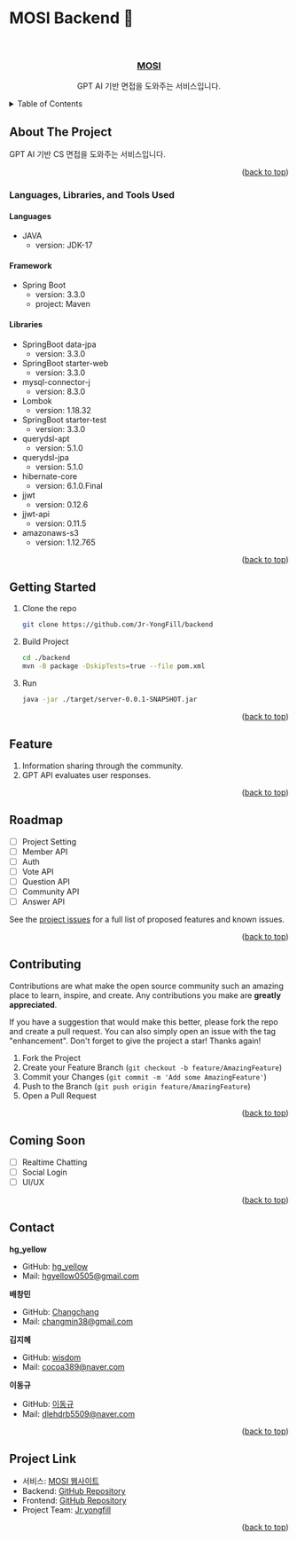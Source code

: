 # MOSI Backend :yellow_heart:

<!-- PROJECT LOGO -->
<br />
<div align="center">

<h3 align="center"><a href="http://www.mosi.digital/">MOSI</a></h3>

  <p align="center">  
    GPT AI 기반 면접을 도와주는 서비스입니다.
    <br />
</div>

<!-- TABLE OF CONTENTS -->
<details>
  <summary>Table of Contents</summary>
  <ol>
    <li><a href="#about-the-project">About The Project</a></li>
    <li><a href="#languages-libraries-and-tools-used">Languages, Libraries, and Tools Used</a></li>
    <li><a href="#getting-started">Getting Started</a></li>
    <li><a href="#feature">Feature</a></li>
    <li><a href="#roadmap">Roadmap</a></li>
    <li><a href="#contributing">Contributing</a></li>
    <li><a href="#contact">Contact</a></li>
    <li><a href="#coming-soon">Coming Soon</a></li>
    <li><a href="#project-link">Project Link</a></li>
  </ol>
</details>

<!-- ABOUT THE PROJECT -->
## About The Project
GPT AI 기반 CS 면접을 도와주는 서비스입니다.
<p align="right">(<a href="#top">back to top</a>)</p>

### Languages, Libraries, and Tools Used
#### Languages
* JAVA
    - version: JDK-17

#### Framework
* Spring Boot
    - version: 3.3.0
    - project: Maven

#### Libraries
* SpringBoot data-jpa
    - version: 3.3.0
* SpringBoot starter-web
    - version: 3.3.0
* mysql-connector-j
    - version: 8.3.0
* Lombok
    - version: 1.18.32
* SpringBoot starter-test
    - version: 3.3.0
* querydsl-apt
    - version: 5.1.0
* querydsl-jpa
    - version: 5.1.0
* hibernate-core
    - version: 6.1.0.Final
* jjwt
    - version: 0.12.6
* jjwt-api
    - version: 0.11.5
* amazonaws-s3
    - version: 1.12.765

<p align="right">(<a href="#top">back to top</a>)</p>

<!-- GETTING STARTED -->
## Getting Started
1. Clone the repo
    ```sh
    git clone https://github.com/Jr-YongFill/backend
    ```
2. Build Project
    ```sh
    cd ./backend
    mvn -B package -DskipTests=true --file pom.xml
    ```
3. Run
    ```sh
    java -jar ./target/server-0.0.1-SNAPSHOT.jar
    ```

<p align="right">(<a href="#top">back to top</a>)</p>

<!-- FEATURE EXAMPLES -->
## Feature
1. Information sharing through the community.
2. GPT API evaluates user responses.

<p align="right">(<a href="#top">back to top</a>)</p>

<!-- ROADMAP -->
## Roadmap
- [ ] Project Setting
- [ ] Member API
- [ ] Auth
- [ ] Vote API
- [ ] Question API
- [ ] Community API
- [ ] Answer API

See the [project issues](https://github.com/Jr-YongFill/backend/issues) for a full list of proposed features and known issues.

<p align="right">(<a href="#top">back to top</a>)</p>

<!-- CONTRIBUTING -->
## Contributing

Contributions are what make the open source community such an amazing place to learn, inspire, and create. Any contributions you make are **greatly appreciated**.

If you have a suggestion that would make this better, please fork the repo and create a pull request. You can also simply open an issue with the tag "enhancement". Don't forget to give the project a star! Thanks again!

1. Fork the Project
2. Create your Feature Branch (`git checkout -b feature/AmazingFeature`)
3. Commit your Changes (`git commit -m 'Add some AmazingFeature'`)
4. Push to the Branch (`git push origin feature/AmazingFeature`)
5. Open a Pull Request

<p align="right">(<a href="#top">back to top</a>)</p>

<!-- COMING SOON -->
## Coming Soon
- [ ] Realtime Chatting
- [ ] Social Login
- [ ] UI/UX

<p align="right">(<a href="#top">back to top</a>)</p>

<!-- CONTACT -->
## Contact
**hg_yellow**
- GitHub: [hg_yellow](https://github.com/jang010505)
- Mail: hgyellow0505@gmail.com

**배창민**
- GitHub: [Changchang](https://github.com/bbmini96)
- Mail: changmin38@gmail.com

**김지혜**
- GitHub: [wisdom](https://github.com/Wisdom-Kim)
- Mail: cocoa389@naver.com

**이동규**
- GitHub: [이동규](https://github.com/202011988)
- Mail: dlehdrb5509@naver.com

<p align="right">(<a href="#top">back to top</a>)</p>

<!-- PROJECT LINK -->
## Project Link
- 서비스: [MOSI 웹사이트](http://www.mosi.digital/)
- Backend: [GitHub Repository](https://github.com/Jr-YongFill/backend)
- Frontend: [GitHub Repository](https://github.com/Jr-YongFill/frontend)
- Project Team: [Jr.yongfill](https://github.com/Jr-YongFill)

<p align="right">(<a href="#top">back to top</a>)</p>
